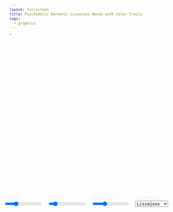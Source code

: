 ```yaml
---
layout: fullscreen
title: Psychedelic Harmonic Lissajous Waves with Color Trails
tags:
  - graphics
---
```


  <style>
    #container {
      position: relative;
      width: 500px;
      height: 500px;
      margin: auto;
      margin-bottom: 30px;
    }
    canvas {
      position: absolute;
      left: 0;
      top: 0;
      display: block;
      border: 1px solid #161616;
      z-index: 1;
    }
    #controls {
      display: flex;
      flex-direction: row;
      justify-content: center;
      gap: 20px;
      margin-top: 0;
    }
    #controls label {
      font-family: monospace;
      font-size: 15px;
      color: #f0f0f0;
    }
    input[type=range] {
      width: 120px;
    }
    select {
      font-family: monospace;
      font-size: 14px;
    }
  </style>

  <div id="container">
    <canvas id="canvas" width="500" height="500"></canvas>
    <canvas id="trailCanvas" width="500" height="500"></canvas>
  </div>
  <div id="controls">
    <label>
      <span>freqA:</span> <input type="range" id="freqASlider" min="1" max="8" step="1" value="3">
    </label>
    <label>
      <span>freqB:</span> <input type="range" id="freqBSlider" min="1" max="8" step="1" value="2">
    </label>
    <label>
      <span>phaseDiff:</span> <input type="range" id="phaseSlider" min="0" max="628" step="1" value="200">
    </label>
    <label>
      <span>waveMode:</span>
      <select id="waveModeSelect">
        <option value="lissajous">Lissajous</option>
        <option value="spiro">Spirograph</option>
        <option value="ripple">Ripple</option>
      </select>
    </label>
  </div>
<script>
  document.addEventListener("contextmenu", e => e.preventDefault());

  const canvas = document.getElementById('canvas');
  const trailCanvas = document.getElementById('trailCanvas');
  const ctx = canvas.getContext('2d');
  const trailCtx = trailCanvas.getContext('2d');
  const w = canvas.width, h = canvas.height;

  // Controls
  let freqA = +document.getElementById('freqASlider').value;
  let freqB = +document.getElementById('freqBSlider').value;
  let phaseDiff = +document.getElementById('phaseSlider').value / 100;
  let waveMode = document.getElementById('waveModeSelect').value;

  document.getElementById('freqASlider').addEventListener('input', function() {
    freqA = +this.value;
    clearTrail();
  });
  document.getElementById('freqBSlider').addEventListener('input', function() {
    freqB = +this.value;
    clearTrail();
  });
  document.getElementById('phaseSlider').addEventListener('input', function() {
    phaseDiff = +this.value / 100;
    clearTrail();
  });
  document.getElementById('waveModeSelect').addEventListener('change', function() {
    waveMode = this.value;
    clearTrail();
  });
  
  function clearTrail() {
    trailCtx.clearRect(0, 0, w, h);
    lastPt = undefined;
    colorTick = 0;
  }

  // Animation vars
  let t = 0, lastPt = undefined, colorTick = 0;
  const speed = 0.03;

  // Lissajous params
  const size = 180;
  const center = [w/2, h/2];

  function getColor(theta) {
    // Psychedelic color cycling
    // theta: radians (use t or position to vary)
    const r = 180 + 70*Math.sin(theta*2 + colorTick*0.008);
    const g = 170 + 70*Math.sin(theta + 2 + colorTick*0.01);
    const b = 200 + 55*Math.sin(theta*2 + colorTick*0.015 - 2);
    return `rgb(${r|0},${g|0},${b|0})`;
  }

  function lissajousPoint(t, freqA, freqB, phase) {
    const x = center[0] + size * Math.sin(freqA * t + phase);
    const y = center[1] + size * Math.sin(freqB * t);
    return [x, y];
  }

  function spirographPoint(t, freqA, freqB, phase) {
    // Rose curve variation
    const k = freqA / freqB;
    const r = size * Math.cos(k * t + phase);
    const x = center[0] + r * Math.cos(t);
    const y = center[1] + r * Math.sin(t);
    return [x, y];
  }

  function ripplePoint(t, freqA, freqB, phase) {
    // Expanding evolving waves
    const r = size + 45 * Math.sin(freqB * t + phase + Math.cos(freqA*t)/2);
    const x = center[0] + r * Math.cos(t*0.7 + Math.sin(freqB*t)*0.6);
    const y = center[1] + r * Math.sin(t*0.7 + Math.cos(freqA*t)*0.6);
    return [x, y];
  }

  function draw() {
    // Faint transparency layer to fade old trails
    trailCtx.fillStyle = "rgba(8,8,16,0.08)";
    trailCtx.fillRect(0, 0, w, h);

    ctx.clearRect(0, 0, w, h);

    // Draw main evolving waveform curve -- for preview
    ctx.save();
    ctx.globalAlpha = 0.45;
    ctx.setLineDash([4, 10]);
    ctx.lineWidth = 1.5;
    ctx.strokeStyle = "#666";
    ctx.beginPath();
    let prev;
    for(let tt=0; tt < 2*Math.PI; tt += 0.002) {
      let p;
      if (waveMode === "lissajous")
        p = lissajousPoint(tt, freqA, freqB, phaseDiff);
      else if (waveMode === "spiro")
        p = spirographPoint(tt, freqA, freqB, phaseDiff);
      else
        p = ripplePoint(tt, freqA, freqB, phaseDiff);
      if (!prev) ctx.moveTo(p[0], p[1]);
      else ctx.lineTo(p[0], p[1]);
      prev = p;
    }
    ctx.stroke();
    ctx.restore();

    // Animate moving "tracer" with rainbow trail
    let pt;
    if (waveMode === "lissajous")
      pt = lissajousPoint(t, freqA, freqB, phaseDiff);
    else if (waveMode === "spiro")
      pt = spirographPoint(t, freqA, freqB, phaseDiff);
    else
      pt = ripplePoint(t, freqA, freqB, phaseDiff);

    if (lastPt) {
      trailCtx.strokeStyle = getColor(t);
      trailCtx.lineWidth = 2.8+1.5*Math.sin(t/6);
      trailCtx.beginPath();
      trailCtx.moveTo(lastPt[0], lastPt[1]);
      trailCtx.lineTo(pt[0], pt[1]);
      trailCtx.stroke();
    }
    lastPt = pt;

    // Draw current tracer
    ctx.save();
    ctx.shadowBlur = 15;
    ctx.shadowColor = getColor(t+10);
    ctx.beginPath();
    ctx.arc(pt[0], pt[1], 10 + 2*Math.sin(t/3), 0, 2*Math.PI);
    ctx.fillStyle = getColor(t+23);
    ctx.fill();
    ctx.restore();

    colorTick += 1;
    t += speed;

    requestAnimationFrame(draw);
  }

  clearTrail();
  draw();
</script>
